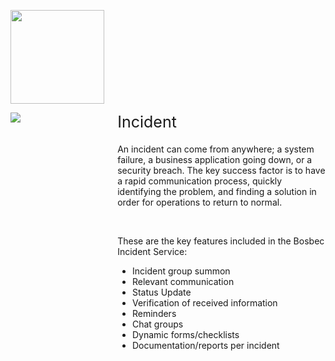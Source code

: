 <div>
    <p>
        <img class="service-logo" src="../res/bosbec_navbar_logo_svg.svg" />
    </p>
    <div class="service-width-100">
        <div class="service-image-container">
            <img class="service-image" src="https://s3-eu-west-1.amazonaws.com/help.bosbec.io/Service+Icons/Incident.png" />
        </div>
        <div class="service-padding">
            <div class="service-margin-bottom">
                <div class="service-header">Incident</div>
            </div>
            <div>
                <p>An incident can come from anywhere; a system failure, a business application going down, or a security breach. The key success factor is to have a rapid communication process, quickly identifying the problem, and finding a solution in order for operations to return to normal.</p>
                <br />
                <p>These are the key features included in the Bosbec Incident Service:</p>
                <ul>
                    <li>Incident group summon</li>
                    <li>Relevant communication</li>
                    <li>Status Update</li>
                    <li>Verification of received information</li>
                    <li>Reminders</li>
                    <li>Chat groups</li>
                    <li>Dynamic forms/checklists</li>
                    <li>Documentation/reports per incident</li>
                </ul>
            </div>
        </div>
    </div>
</div>
<style>
    .service-logo {
        width: 150px;
    }
    .service-float-right {
        float: right;
    }
    .service-width-100 {
        width: 100%;
    }
    .service-image-container {
        float: left;
        width: 30%;
    }
    .service-image {
        max-height: 100%;
        max-width: 100%;
    }
    .service-padding {
        overflow: hidden;
        padding-left: 20px;
    }
    .service-margin-bottom {
        margin-bottom: 20px;
    }
    .service-header {
        display: inline-block;
        font-size: 25px;
    }
    .service-cost {
        display: inline-block;
        padding-left: 20px;
    }
    text-component p:nth-child(1) {
        margin-bottom: 0px;
    }
</style>
